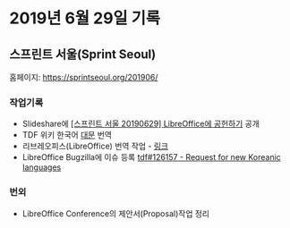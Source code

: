 # 2019년 6월 29일 기록 

## 스프린트 서울(Sprint Seoul)

홈페이지: https://sprintseoul.org/201906/ 

### 작업기록

* Slideshare에 [[스프린트 서울 20190629] LibreOffice에 공헌하기](https://www.slideshare.net/studioego/20190629-libreoffice) 공개
* TDF 위키 한국어 [대문](https://wiki.documentfoundation.org/Main_Page/ko) 번역
* 리브레오피스(LibreOffice) 번역 작업 - [링크](https://translations.documentfoundation.org/ko/)
* LibreOffice Bugzilla에 이슈 등록 [tdf#126157 - Request for new Koreanic languages](https://bugs.documentfoundation.org/show_bug.cgi?id=126157)

### 번외
* LibreOffice Conference의 제안서(Proposal)작업 정리 
